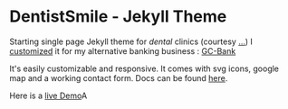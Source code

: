# DentistSmile - Jekyll Theme

Starting single page Jekyll theme for *dental* clinics (courtesy [...][ob])
I [customized][fork] it for my alternative banking business : [GC-Bank][GCB]

It's easily customizable and responsive. It comes with svg icons,
google map and a working contact form.
Docs can be found [here](http://obaez.com/dentistsmile-docs/).

Here is a [live Demo](http://obaez.com/dentistsmile/)A


[GCB]: http://duckduckgo.com/?q=!g+%22GC-Bank™%22
[ob]: https://github.com/obaez/dentistsmile
[fork]: https://github.com/michel47/dentistsmile

